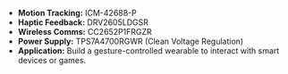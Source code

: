 
- **Motion Tracking:** ICM-42688-P
- **Haptic Feedback:** DRV2605LDGSR
- **Wireless Comms:** CC2652P1FRGZR
- **Power Supply:** TPS7A4700RGWR (Clean Voltage Regulation)
- **Application:** Build a gesture-controlled wearable to interact with smart devices or games.